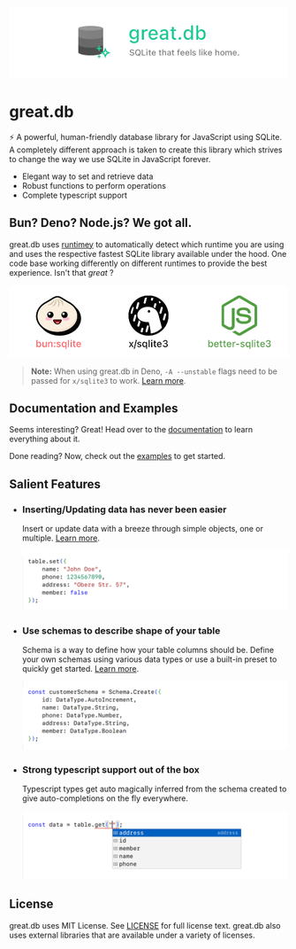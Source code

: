 ![](res/logo.png)

# great.db

⚡ A powerful, human-friendly database library for JavaScript using SQLite. A completely different approach is taken to create this library which strives to change the way we use SQLite in JavaScript forever.

- Elegant way to set and retrieve data
- Robust functions to perform operations
- Complete typescript support



## Bun? Deno? Node.js? We got all.

great.db uses [runtimey](https://github.com/tr1ckydev/runtimey) to automatically detect which runtime you are using and uses the respective fastest SQLite library available under the hood. One code base working differently on different runtimes to provide the best experience. Isn't that *great* ?

![](res/multiruntime.png)

> **Note:** When using great.db in Deno, `-A --unstable` flags need to be passed for `x/sqlite3` to work. [Learn more](https://github.com/denodrivers/sqlite3#usage).



## Documentation and Examples

Seems interesting? Great! Head over to the [documentation](DOCUMENTATION.md) to learn everything about it.

Done reading? Now, check out the [examples](https://github.com/tr1ckydev/great.db/tree/main/examples) to get started.



## Salient Features

- ### **Inserting/Updating data has never been easier**

  Insert or update data with a breeze through simple objects, one or multiple. [Learn more](https://github.com/tr1ckydev/great.db/blob/main/DOCUMENTATION.md#set-----promisevoid).

  ![](res/setdata.png)

- ### **Use schemas to describe shape of your table**

  Schema is a way to define how your table columns should be. Define your own schemas using various data types or use a built-in preset to quickly get started. [Learn more](https://github.com/tr1ckydev/great.db/blob/main/DOCUMENTATION.md#schema).

  ![](res/schema.png)

- ### **Strong typescript support out of the box**

  Typescript types get auto magically inferred from the schema created to give auto-completions on the fly everywhere.

  ![](res/autocomplete.png)



## License

great.db uses MIT License. See [LICENSE](https://github.com/tr1ckydev/great.db/blob/main/LICENSE) for full license text. great.db also uses external libraries that are available under a variety of licenses.
